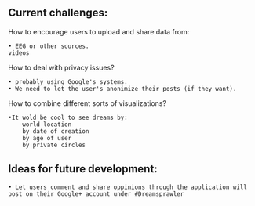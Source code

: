 ## Current challenges:

How to encourage users to upload and share data from:

	• EEG or other sources.
	videos


How to deal with privacy issues? 
	
	• probably using Google's systems.
	• We need to let the user's anonimize their posts (if they want).

How to combine different sorts of visualizations?
	
	•It wold be cool to see dreams by:
		world location
		by date of creation
		by age of user
		by private circles

## Ideas for future development:
	
	• Let users comment and share oppinions through the application will post on their Google+ account under #Dreamsprawler

	